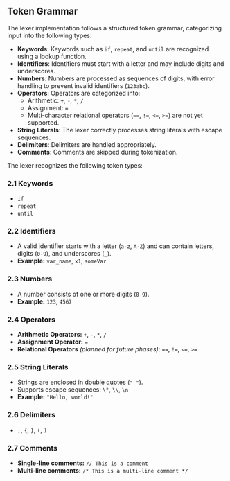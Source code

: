 ## Token Grammar

The lexer implementation follows a structured token grammar, categorizing input into the following types:

- **Keywords**: Keywords such as `if`, `repeat`, and `until` are recognized using a lookup function.
- **Identifiers**: Identifiers must start with a letter and may include digits and underscores.
- **Numbers**: Numbers are processed as sequences of digits, with error handling to prevent invalid identifiers (`123abc`).
- **Operators**: Operators are categorized into:
  - Arithmetic: `+`, `-`, `*`, `/`
  - Assignment: `=`
  - Multi-character relational operators (`==`, `!=`, `<=`, `>=`) are not yet supported.
- **String Literals**: The lexer correctly processes string literals with escape sequences.
- **Delimiters**: Delimiters are handled appropriately.
- **Comments**: Comments are skipped during tokenization.

The lexer recognizes the following token types:

### 2.1 Keywords
- `if`
- `repeat`
- `until`

### 2.2 Identifiers
- A valid identifier starts with a letter (`a-z`, `A-Z`) and can contain letters, digits (`0-9`), and underscores (`_`).
- **Example:** `var_name`, `x1`, `someVar`

### 2.3 Numbers
- A number consists of one or more digits (`0-9`).
- **Example:** `123`, `4567`

### 2.4 Operators
- **Arithmetic Operators:** `+`, `-`, `*`, `/`
- **Assignment Operator:** `=`
- **Relational Operators** *(planned for future phases)*: `==`, `!=`, `<=`, `>=`

### 2.5 String Literals
- Strings are enclosed in double quotes (`" "`).
- Supports escape sequences: `\"`, `\\`, `\n`
- **Example:** `"Hello, world!"`

### 2.6 Delimiters
- `;`, `{`, `}`, `(`, `)`

### 2.7 Comments
- **Single-line comments:** `// This is a comment`
- **Multi-line comments:** `/* This is a multi-line comment */`
